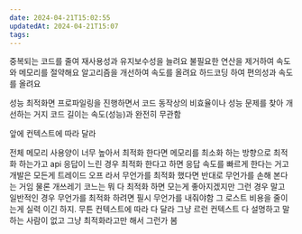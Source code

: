 ```yaml
---
date: 2024-04-21T15:02:55
updatedAt: 2024-04-21T15:07
tags: 
---
```

중복되는 코드를 줄여 재사용성과 유지보수성을 늘려요
불필요한 연산을 제거하여 속도와 메모리를 절약해요
알고리즘을 개선하여 속도를 올려요
하드코딩 하여 편의성과 속도를 올려요

성능 최적화면 프로파일링을 진행하면서 코드 동작상의 비효율이나 성능 문제를 찾아 개선하는 거지 
코드 길이는 속도(성능)과 완전히 무관함

앞에 컨텍스트에 따라 달라

전체 메모리 사용양이 너무 높아서 최적화 한다면 메모리를 최소화 하는 방향으로 최적화 하는가고
api 응답이 느린 경우 최적화 한다고 하면 응답 속도를 빠르게 한다는 거고
개발은 모든게 트레이드 오프 라서 무언가를 최적화 했다면 반대로 무언가를 손해 본다는 거임
물론 개쓰레기 코느는 뭐 다 최적화 하면 모는게 좋아지겠지만 그런 경우 말고 일반적인 경우 무언가를 최적화 하려면 필시 무언가를 내줘야함
그 로스트 비용을 줄이는게 실력 이긴 하지.  무튼 컨텍스트에 따라 다 달라 그냥 르런 컨텍스트 다 설명하고 말하는 사람이 없고 그냥 최적화라고만 해서 그런가 봄